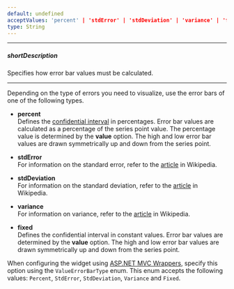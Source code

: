 ```yaml
---
default: undefined
acceptValues: 'percent' | 'stdError' | 'stdDeviation' | 'variance' | 'fixed'
type: String
---
```

---
##### shortDescription
Specifies how error bar values must be calculated.

---
Depending on the type of errors you need to visualize, use the error bars of one of the following types.

- **percent**		
Defines the [confidential interval](https://en.wikipedia.org/wiki/Confidence_interval) in percentages. Error bar values are calculated as a percentage of the series point value. The percentage value is determined by the **value** option. The high and low error bar values are drawn symmetrically up and down from the series point.

- **stdError**		
For information on the standard error, refer to the [article](https://en.wikipedia.org/wiki/Standard_error) in Wikipedia.

- **stdDeviation**		
For information on the standard deviation, refer to the [article](https://en.wikipedia.org/wiki/Standard_deviation) in Wikipedia.

- **variance**		
For information on variance, refer to the [article](https://en.wikipedia.org/wiki/Variance) in Wikipedia.

- **fixed**		
Defines the confidential interval in constant values. Error bar values are determined by the **value** option. The high and low error bar values are drawn symmetrically up and down from the series point.

When configuring the widget using [ASP.NET MVC Wrappers](/concepts/35%20ASP.NET%20MVC%20Wrappers/20%20Fundamentals '/Documentation/Guide/ASP.NET_MVC_Wrappers/Fundamentals/'), specify this option using the `ValueErrorBarType` enum. This enum accepts the following values: `Percent`, `StdError`, `StdDeviation`, `Variance` and `Fixed`.